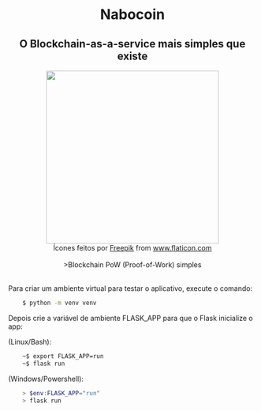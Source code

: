 <h1 align="center">Nabocoin</h1>
<h2 align="center">O Blockchain-as-a-service mais simples que existe</h2>


<div align="center">
  <img src="https://github.com/zerodois-bcc/NaboCoin/blob/main/application/static/img/icon.png" width="350px" height="350px">
</div>
<div align="center">Ícones feitos por <a href="https://www.freepik.com" title="Freepik">Freepik</a> from <a href="https://www.flaticon.com/br/" title="Flaticon">www.flaticon.com</a></div>
<br>
<div align="center">
>Blockchain PoW (Proof-of-Work) simples
</div>
<br>

Para criar um ambiente virtual para testar o aplicativo, execute o comando:
```bash
    $ python -m venv venv
```
Depois crie a variável de ambiente FLASK_APP para que o Flask inicialize o app:

(Linux/Bash):
```bash
    ~$ export FLASK_APP=run
    ~$ flask run
```
(Windows/Powershell):
```powershell
    > $env:FLASK_APP="run"
    > flask run
```
